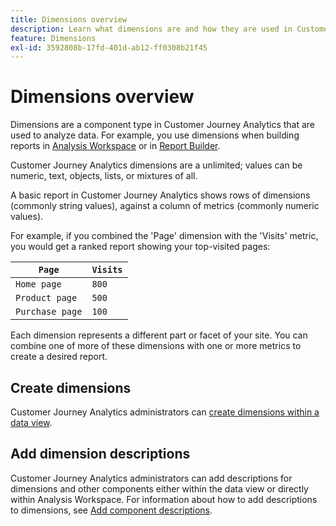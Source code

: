 ```yaml
---
title: Dimensions overview
description: Learn what dimensions are and how they are used in Customer Journey Analytics
feature: Dimensions
exl-id: 3592808b-17fd-401d-ab12-ff0308b21f45
---
```

# Dimensions overview

Dimensions are a component type in Customer Journey Analytics that are used to analyze data. For example, you use dimensions when building reports in [Analysis Workspace](/help/analysis-workspace/home.md) or in [Report Builder](/help/report-builder/report-buider-overview.md).

Customer Journey Analytics dimensions are a unlimited; values can be numeric, text, objects, lists, or mixtures of all. 

A basic report in Customer Journey Analytics shows rows of dimensions (commonly string values), against a column of metrics (commonly numeric values).

For example, if you combined the 'Page' dimension with the 'Visits' metric, you would get a ranked report showing your top-visited pages:

| `Page` | `Visits` |
| --- | --- |
| `Home page` | `800` |
| `Product page` | `500` |
| `Purchase page` | `100` |

Each dimension represents a different part or facet of your site. You can combine one of more of these dimensions with one or more metrics to create a desired report.

## Create dimensions

Customer Journey Analytics administrators can [create dimensions within a data view](/help/data-views/create-dataview.md#components).

## Add dimension descriptions

Customer Journey Analytics administrators can add descriptions for dimensions and other components either within the data view or directly within Analysis Workspace. For information about how to add descriptions to dimensions, see [Add component descriptions](/help/components/add-component-descriptions.md).
